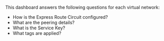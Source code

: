 This dashboard answers the following questions for each virtual network:

- How is the Express Route Circuit configured?
- What are the peering details?
- What is the Service Key?
- What tags are applied?
